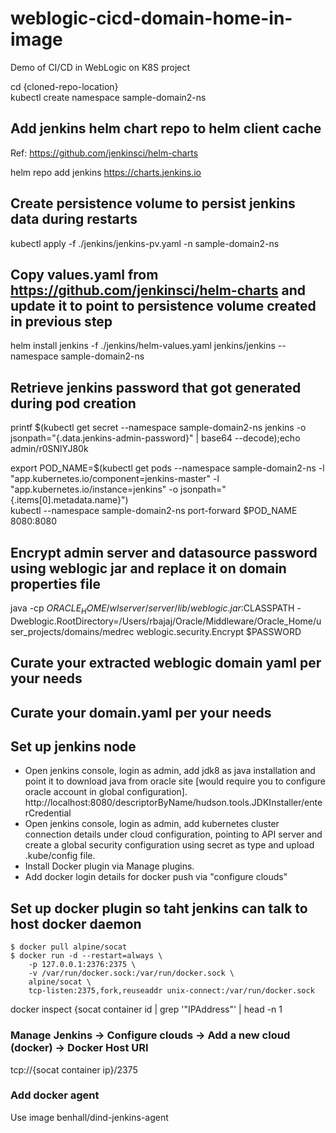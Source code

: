 # weblogic-cicd-domain-home-in-image  
Demo of CI/CD in WebLogic on K8S project  

cd {cloned-repo-location}  
kubectl create namespace sample-domain2-ns  

## Add jenkins helm chart repo to helm client cache  
Ref: https://github.com/jenkinsci/helm-charts  

helm repo add jenkins https://charts.jenkins.io  

## Create persistence volume to persist jenkins data during restarts  
kubectl apply -f ./jenkins/jenkins-pv.yaml -n sample-domain2-ns

## Copy values.yaml from https://github.com/jenkinsci/helm-charts and update it to point to persistence volume created in previous step  
helm install jenkins -f ./jenkins/helm-values.yaml jenkins/jenkins --namespace sample-domain2-ns  

## Retrieve jenkins password that got generated during pod creation  
printf $(kubectl get secret --namespace sample-domain2-ns jenkins -o jsonpath="{.data.jenkins-admin-password}" | base64 --decode);echo  
admin/r0SNlYJ80k  

export POD_NAME=$(kubectl get pods --namespace sample-domain2-ns -l "app.kubernetes.io/component=jenkins-master" -l "app.kubernetes.io/instance=jenkins" -o jsonpath="{.items[0].metadata.name}")  
kubectl --namespace sample-domain2-ns port-forward $POD_NAME 8080:8080  

## Encrypt admin server and datasource password using weblogic jar and replace it on domain properties file  
java -cp $ORACLE_HOME/wlserver/server/lib/weblogic.jar:$CLASSPATH -Dweblogic.RootDirectory=/Users/rbajaj/Oracle/Middleware/Oracle_Home/user_projects/domains/medrec weblogic.security.Encrypt $PASSWORD  

## Curate your extracted weblogic domain yaml per your needs  
## Curate your domain.yaml per your needs  

## Set up jenkins node  
* Open jenkins console, login as admin, add jdk8 as java installation and point it to download java from oracle site [would require you to configure oracle account in global configuration]. http://localhost:8080/descriptorByName/hudson.tools.JDKInstaller/enterCredential  
* Open jenkins console, login as admin, add kubernetes cluster connection details under cloud configuration, pointing to API server and create a global security configuration using secret as type and upload .kube/config file.  
* Install Docker plugin via Manage plugins.  
* Add docker login details for docker push via "configure clouds"  

## Set up docker plugin so taht jenkins can talk to host docker daemon   
```
$ docker pull alpine/socat
$ docker run -d --restart=always \
    -p 127.0.0.1:2376:2375 \
    -v /var/run/docker.sock:/var/run/docker.sock \
    alpine/socat \
    tcp-listen:2375,fork,reuseaddr unix-connect:/var/run/docker.sock
```
docker inspect {socat container id  | grep '"IPAddress"' | head -n 1  

### Manage Jenkins -> Configure clouds -> Add a new cloud (docker) -> Docker Host URI   
tcp://{socat container ip}/2375  

### Add docker agent  
Use image benhall/dind-jenkins-agent  






